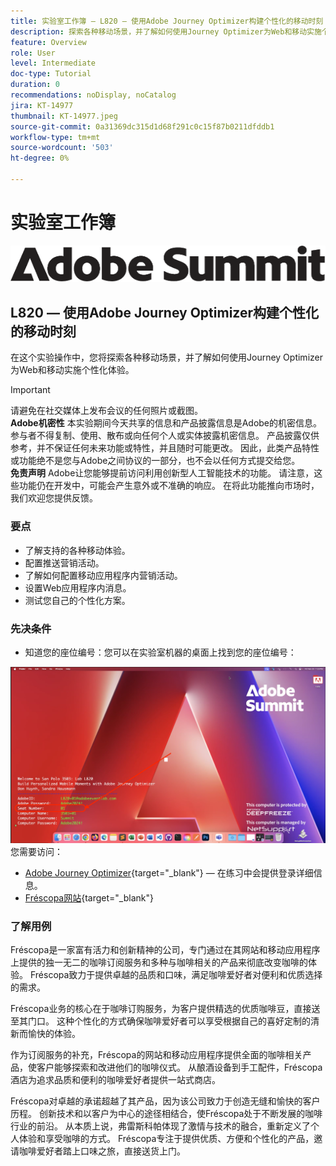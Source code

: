 ```yaml
---
title: 实验室工作簿 — L820 — 使用Adobe Journey Optimizer构建个性化的移动时刻
description: 探索各种移动场景，并了解如何使用Journey Optimizer为Web和移动实施个性化体验。
feature: Overview
role: User
level: Intermediate
doc-type: Tutorial
duration: 0
recommendations: noDisplay, noCatalog
jira: KT-14977
thumbnail: KT-14977.jpeg
source-git-commit: 0a31369dc315d1d68f291c0c15f87b0211dfddb1
workflow-type: tm+mt
source-wordcount: '503'
ht-degree: 0%

---
```



# 实验室工作簿

![Adobe Summit — 替换文本](/help/summit/l820-lab-workbook/assets/adobe-summit.png "Adobe Summit")

## L820 — 使用Adobe Journey Optimizer构建个性化的移动时刻

在这个实验操作中，您将探索各种移动场景，并了解如何使用Journey Optimizer为Web和移动实施个性化体验。


>[!IMPORTANT]
>
>请避免在社交媒体上发布会议的任何照片或截图。
><br>
>**Adobe机密性**
>本实验期间今天共享的信息和产品披露信息是Adobe的机密信息。
>参与者不得复制、使用、散布或向任何个人或实体披露机密信息。
>产品披露仅供参考，并不保证任何未来功能或特性，并且随时可能更改。 因此，此类产品特性或功能绝不是您与Adobe之间协议的一部分，也不会以任何方式提交给您。
><br>
>**免责声明**
>Adobe让您能够提前访问利用创新型人工智能技术的功能。 请注意，这些功能仍在开发中，可能会产生意外或不准确的响应。 在将此功能推向市场时，我们欢迎您提供反馈。


### 要点

* 了解支持的各种移动体验。
* 配置推送营销活动。
* 了解如何配置移动应用程序内营销活动。
* 设置Web应用程序内消息。
* 测试您自己的个性化方案。

### 先决条件

* 知道您的座位编号：您可以在实验室机器的桌面上找到您的座位编号：

![名额编号](/help/summit/l820-lab-workbook/assets/locate-seat-number.png)
您需要访问：

* [Adobe Journey Optimizer](https://experience.adobe.com/#/@techmarketingdemos/sname:summit-ajo-lab/journey-optimizer/home){target="_blank"}   — 在练习中会提供登录详细信息。
* [Fréscopa网站](https://dsn.adobe.com/p/adobe-summit-2024?token=eyJhbGciOiJIUzI1NiIsInR5cCI6IkpXVCJ9.eyJpZCI6ImFub255bW91cyIsImVtYWlsIjoiYW5vbnltb3VzQGFkb2JlLmNvbSIsImlzc3VlciI6InNoYXJlZC1saW5rIiwiYXJnb24iOnsiYWNjZXNzIjoicmVhZC1wcm9qZWN0IiwicHJvamVjdElkIjoiYWRvYmUtc3VtbWl0LTIwMjQifSwiaWF0IjoxNzEwNTI0MTIwLCJleHAiOjE3MTIzMzg1MjB9.q2uGVst6HjJw8SCWl-3pViNzepkdGnNCvGqZnbbkTsY){target="_blank"}


### 了解用例

Fréscopa是一家富有活力和创新精神的公司，专门通过在其网站和移动应用程序上提供的独一无二的咖啡订阅服务和多种与咖啡相关的产品来彻底改变咖啡的体验。 Fréscopa致力于提供卓越的品质和口味，满足咖啡爱好者对便利和优质选择的需求。

Fréscopa业务的核心在于咖啡订购服务，为客户提供精选的优质咖啡豆，直接送至其门口。 这种个性化的方式确保咖啡爱好者可以享受根据自己的喜好定制的清新而愉快的体验。

作为订阅服务的补充，Fréscopa的网站和移动应用程序提供全面的咖啡相关产品，使客户能够探索和改进他们的咖啡仪式。 从酿酒设备到手工配件，Fréscopa酒店为追求品质和便利的咖啡爱好者提供一站式商店。

Fréscopa对卓越的承诺超越了其产品，因为该公司致力于创造无缝和愉快的客户历程。 创新技术和以客户为中心的途径相结合，使Fréscopa处于不断发展的咖啡行业的前沿。 从本质上说，弗雷斯科帕体现了激情与技术的融合，重新定义了个人体验和享受咖啡的方式。 Fréscopa专注于提供优质、方便和个性化的产品，邀请咖啡爱好者踏上口味之旅，直接送货上门。



